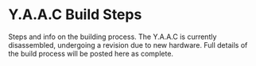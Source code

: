 <!-- ======================================== build.md Start ======================================== -->


<!-- ------------------------------ Intro Start ------------------------------ -->

# Y.A.A.C Build Steps

Steps and info on the building process.  The Y.A.A.C is currently disassembled, undergoing a revision due to new hardware.  Full details of the build process will be posted here as complete.

<!-- ------------------------------ Intro End ------------------------------ -->


<!-- ======================================== build.md End ======================================== -->
